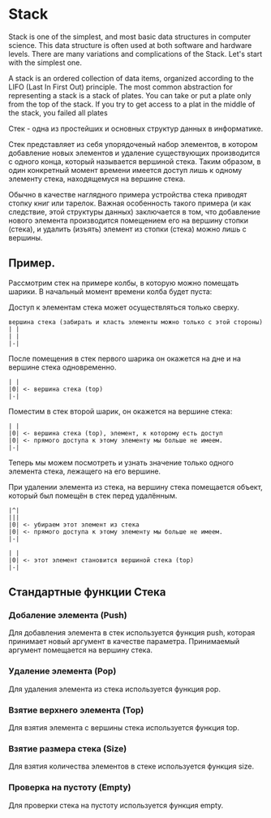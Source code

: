 # Stack

Stack is one of the simplest, and most basic data structures in computer science.
This data structure is often used at both software and hardware levels. There are many variations and complications of the Stack. Let's start with the simplest one.

A stack is an ordered collection of data items, organized according to the LIFO (Last In First Out) principle. 
The most common abstraction for representing a stack is a stack of plates. You can take or put a plate only from the top of the stack. 
If you try to get access to a plat in the middle of the stack, you failed all plates


Стек - одна из простейших и основных структур данных в информатике.

Стек представляет из себя упорядоченый набор элементов, в котором добавление новых элементов 
и удаление существующих производится с одного конца, который называется вершиной стека. Таким образом, 
в один конкретный момент времени имеется доступ лишь к одному элементу стека, находящемуся на вершине стека. 

Обычно в качестве наглядного примера устройства стека приводят стопку книг или тарелок. 
Важная особенность такого примера (и как следствие, этой структуры данных) заключается в том, 
что добавление нового элемента производится помещением его на вершину стопки (стека), 
и удалить (изъять) элемент из стопки (стека) можно лишь с вершины. 

## Пример.
Рассмотрим стек на примере колбы, в которую можно помещать шарики. В начальный момент времени колба будет пуста:

Доступ к элементам стека может осуществляться только сверху.
    
    вершина стека (забирать и класть элементы можно только с этой стороны)
    | |
    | |
    |-|

После помещения в стек первого шарика он окажется на дне и на вершине стека одновременно.

    
    | |
    |0| <- вершина стека (top)
    |-|
    
Поместим в стек второй шарик, он окажется на вершине стека:

    | |
    |0| <- вершина стека (top), элемент, к которому есть доступ 
    |0| <- прямого доступа к этому элементу мы больше не имеем.
    |-|
    
Теперь мы можем посмотреть и узнать значение только одного элемента стека, лежащего на его вершине. 

При удалении элемента из стека, на вершину стека помещается объект, который был помещён в стек перед удалённым.

    |^|
    |||
    |0| <- убираем этот элемент из стека
    |0| <- прямого доступа к этому элементу мы больше не имеем.
    |-|
    
    | |
    |0| <- этот элемент становится вершиной стека (top)
    |-|
    
## Стандартные функции Стека

### Добаление элемента (Push)
Для добавления элемента в стек используется функция push, которая принимает новый аргумент в качестве параметра.
Принимаемый аргумент помещается на вершину стека.

### Удаление элемента (Pop)  
Для удаления элемента из стека используется функция pop.

### Взятие верхнего элемента (Top)
Для взятия элемента с вершины стека используется функция top.
  
### Взятие размера стека (Size)  
Для взятия количества элементов в стеке используется функция size.

### Проверка на пустоту (Empty)
Для проверки стека на пустоту используется функция empty.
